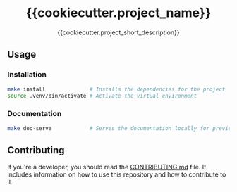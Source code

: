<!-- markdownlint-disable MD033 MD041 -->
<div align="center">
    <!-- You can add an image here -->
    <h1 align="center">{{cookiecutter.project_name}}</h1>
</div>

<p align="center">
    {{cookiecutter.project_short_description}}
</p>
<!-- markdownlint-enable MD033 -->

## Usage

### Installation

```bash
make install              # Installs the dependencies for the project
source .venv/bin/activate # Activate the virtual environment
```

### Documentation

```bash
make doc-serve            # Serves the documentation locally for preview
```

## Contributing

If you're a developer, you should read the [CONTRIBUTING.md](CONTRIBUTING.md)
file. It includes information on how to use this repository and how to
contribute to it.
